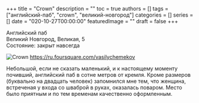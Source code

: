 +++
title = "Crown"
description = ""
toc = true
authors = []
tags = ["английский-паб", "crown", "великий-новгород"]
categories = []
series = []
date =  "020-10-27T00:00:00"
featuredImage = ""
draft = false
+++

Английский паб\
Великий Новгород, Великая, 5\
Состояние: закрыт навсегда

![Crown](../post/images/20-10-27-crown.png)
https://ru.foursquare.com/vasilychemekov


Небольшой, если не сказать маленький, и к настоящему моменту почивший, английский паб в сотне метров от кремля. Кроме размеров (буквально на двадцать человек) запомнился мне тем, что женщина, встреченая у входа со шваброй в руках, оказалась поваром. Место было приятным и по тем временам качественно оформленным.